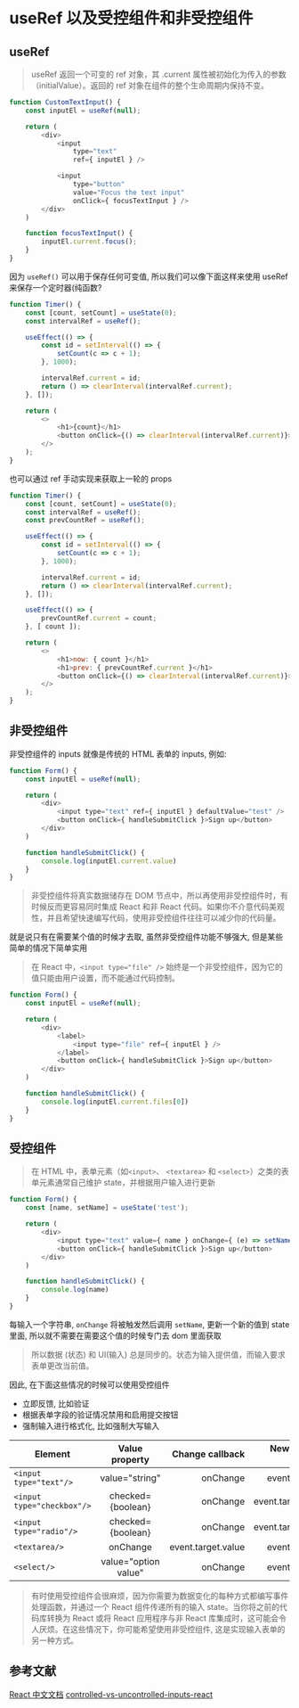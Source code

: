 # useRef 以及受控组件和非受控组件

## useRef

> useRef 返回一个可变的 ref 对象，其 .current 属性被初始化为传入的参数（initialValue）。返回的 ref 对象在组件的整个生命周期内保持不变。

```javascript
function CustomTextInput() {
    const inputEl = useRef(null);

    return (
        <div>
            <input
                type="text"
                ref={ inputEl } />

            <input
                type="button"
                value="Focus the text input"
                onClick={ focusTextInput } />
        </div>
    )

    function focusTextInput() {
        inputEl.current.focus();
    }
}
```

因为 `useRef()` 可以用于保存任何可变值, 所以我们可以像下面这样来使用 useRef 来保存一个定时器(纯函数?

```javascript
function Timer() {
    const [count, setCount] = useState(0);
    const intervalRef = useRef();

    useEffect(() => {
        const id = setInterval(() => {
            setCount(c => c + 1);
        }, 1000);

        intervalRef.current = id;
        return () => clearInterval(intervalRef.current);
    }, []);

    return (
        <>
            <h1>{count}</h1>
            <button onClick={() => clearInterval(intervalRef.current)}>Stop</button>
        </>
    );
}
```

也可以通过 ref 手动实现来获取上一轮的 props

```javascript
function Timer() {
    const [count, setCount] = useState(0);
    const intervalRef = useRef();
    const prevCountRef = useRef();

    useEffect(() => {
        const id = setInterval(() => {
            setCount(c => c + 1);
        }, 1000);

        intervalRef.current = id;
        return () => clearInterval(intervalRef.current);
    }, []);

    useEffect(() => {
        prevCountRef.current = count;
    }, [ count ]);

    return (
        <>
            <h1>now: { count }</h1>
            <h1>prev: { prevCountRef.current }</h1>
            <button onClick={() => clearInterval(intervalRef.current)}>Stop</button>
        </>
    );
}
```

## 非受控组件

非受控组件的 inputs 就像是传统的 HTML 表单的 inputs, 例如:

```javascript
function Form() {
    const inputEl = useRef(null);

    return (
        <div>
            <input type="text" ref={ inputEl } defaultValue="test" />
            <button onClick={ handleSubmitClick }>Sign up</button>
        </div>
    )

    function handleSubmitClick() {
        console.log(inputEl.current.value)
    }
}
```

>非受控组件将真实数据储存在 DOM 节点中，所以再使用非受控组件时，有时候反而更容易同时集成 React 和非 React 代码。如果你不介意代码美观性，并且希望快速编写代码，使用非受控组件往往可以减少你的代码量。

就是说只有在需要某个值的时候才去取, 虽然非受控组件功能不够强大, 但是某些简单的情况下简单实用

> 在 React 中，`<input type="file" />` 始终是一个非受控组件，因为它的值只能由用户设置，而不能通过代码控制。

```javascript
function Form() {
    const inputEl = useRef(null);

    return (
        <div>
            <label>
                <input type="file" ref={ inputEl } />
            </label>
            <button onClick={ handleSubmitClick }>Sign up</button>
        </div>
    )

    function handleSubmitClick() {
        console.log(inputEl.current.files[0])
    }
}

```

## 受控组件

> 在 HTML 中，表单元素（如`<input>`、 `<textarea>` 和 `<select>`）之类的表单元素通常自己维护 state，并根据用户输入进行更新

```javascript
function Form() {
    const [name, setName] = useState('test');

    return (
        <div>
            <input type="text" value={ name } onChange={ (e) => setName(e.target.value) } />
            <button onClick={ handleSubmitClick }>Sign up</button>
        </div>
    )

    function handleSubmitClick() {
        console.log(name)
    }
}
```

每输入一个字符串, `onChange` 将被触发然后调用 `setName`, 更新一个新的值到 state 里面, 所以就不需要在需要这个值的时候专门去 dom 里面获取

> 所以数据 (状态) 和 UI(输入) 总是同步的。状态为输入提供值，而输入要求表单更改当前值。

因此, 在下面这些情况的时候可以使用受控组件

* 立即反馈, 比如验证
* 根据表单字段的验证情况禁用和启用提交按钮
* 强制输入进行格式化, 比如强制大写输入

Element|Value property|Change callback|New value in the callback
--|:--:|--:|--:
`<input type="text"/>`|value="string"|onChange|event.target.value
`<input type="checkbox"/>`|checked={boolean}|onChange|event.target.checked
`<input type="radio"/>`|checked={boolean}|onChange|event.target.checked
`<textarea/>`|onChange|event.target.value|event.target.value
`<select/>`|value="option value"|onChange|event.target.value

> 有时使用受控组件会很麻烦，因为你需要为数据变化的每种方式都编写事件处理函数，并通过一个 React 组件传递所有的输入 state。当你将之前的代码库转换为 React 或将 React 应用程序与非 React 库集成时，这可能会令人厌烦。在这些情况下，你可能希望使用非受控组件, 这是实现输入表单的另一种方式。

## 参考文献

[React 中文文档](https://zh-hans.reactjs.org/)
[controlled-vs-uncontrolled-inputs-react](https://goshakkk.name/controlled-vs-uncontrolled-inputs-react/)

